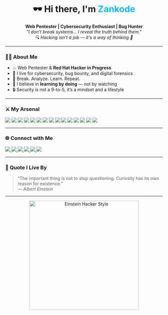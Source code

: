 <h1 align="center">🕶️ Hi there, I'm <span style="color:#00bfff;">Zankode</span></h1>

<p align="center">
  <strong>Web Pentester | Cybersecurity Enthusiast | Bug Hunter</strong><br>
  <em>"I don't break systems... I reveal the truth behind them."</em><br>
  <em>🔍 Hacking isn't a job — it's a way of thinking 🧠</em>
</p>

---

### 👨‍💻 About Me

- 💥 Web Pentester & <strong>Red Hat Hacker in Progress</strong>
- 🐞 I live for cybersecurity, bug bounty, and digital forensics
- 🔧 Break. Analyze. Learn. Repeat.
- 🧠 I believe in <strong>learning by doing</strong> — not by watching
- 🔒 Security is not a 9-to-5, it’s a mindset and a lifestyle

---

### ⚔️ My Arsenal

<p align="left">
  <img src="https://img.shields.io/badge/-Python-3776AB?style=flat&logo=python&logoColor=white" />
  <img src="https://img.shields.io/badge/-Bash-4EAA25?style=flat&logo=gnubash&logoColor=white" />
  <img src="https://img.shields.io/badge/-JavaScript-F7DF1E?style=flat&logo=javascript&logoColor=black" />
  <img src="https://img.shields.io/badge/-Linux-FCC624?style=flat&logo=linux&logoColor=black" />
  <img src="https://img.shields.io/badge/-Wireshark-1679A7?style=flat&logo=wireshark&logoColor=white" />
  <img src="https://img.shields.io/badge/-TCPDump-005F87?style=flat" />
  <img src="https://img.shields.io/badge/-Netcat-000000?style=flat" />
  <img src="https://img.shields.io/badge/-Nmap-214478?style=flat&logo=nmap&logoColor=white" />
  <img src="https://img.shields.io/badge/-Recon--ng-8000FF?style=flat" />
  <img src="https://img.shields.io/badge/-Maltego-2F3640?style=flat" />
  <img src="https://img.shields.io/badge/-theHarvester-6C757D?style=flat" />
  <img src="https://img.shields.io/badge/-Shodan-FF0000?style=flat&logo=shodan&logoColor=white" />
  <img src="https://img.shields.io/badge/-Amass-007ACC?style=flat" />
  <img src="https://img.shields.io/badge/-Burp%20Suite-FF6F00?style=flat&logo=burpsuite&logoColor=white" />
  <img src="https://img.shields.io/badge/-OWASP%20ZAP-1A1A1A?style=flat&logo=OWASP&logoColor=white" />
</p>

---

### 🌐 Connect with Me

<p align="left">
  <a href="https://github.com/YOUR_USERNAME" target="_blank">
    <img src="https://img.shields.io/badge/GitHub-181717?style=flat&logo=github&logoColor=white" />
  </a>
  <a href="https://hackerone.com/YOUR_USERNAME" target="_blank">
    <img src="https://img.shields.io/badge/HackerOne-FF4785?style=flat&logo=hackerone&logoColor=white" />
  </a>
  <a href="https://instagram.com/YOUR_USERNAME" target="_blank">
    <img src="https://img.shields.io/badge/Instagram-E4405F?style=flat&logo=instagram&logoColor=white" />
  </a>
  <a href="https://twitter.com/YOUR_USERNAME" target="_blank">
    <img src="https://img.shields.io/badge/Twitter-1DA1F2?style=flat&logo=twitter&logoColor=white" />
  </a>
  <a href="https://t.me/YOUR_USERNAME" target="_blank">
    <img src="https://img.shields.io/badge/Telegram-2CA5E0?style=flat&logo=telegram&logoColor=white" />
  </a>
  <a href="mailto:your@email.com">
    <img src="https://img.shields.io/badge/Email-D14836?style=flat&logo=gmail&logoColor=white" />
  </a>
</p>

---

### 🧠 Quote I Live By

> “The important thing is not to stop questioning. Curiosity has its own reason for existence.”  
> — <em>Albert Einstein</em>

---

<p align="center">
  <img src="https://media.giphy.com/media/l41lZxzroU33typuU/giphy.gif
" width="350px" alt="Einstein Hacker Style">
</p>
